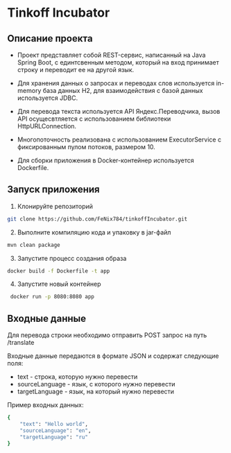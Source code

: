 # Tinkoff Incubator

## Описание проекта

* Проект представляет собой REST-сервис, написанный на Java Spring Boot, с единтсвенным методом, который на вход принимает строку и переводит ее на другой язык.

* Для хранения данных о запросах и переводах слов используется in-memory база данных H2, для взаимодействия с базой данных используется JDBC.

* Для перевода текста используется API Яндекс.Переводчика, вызов API осущесвтляется с использованием библиотеки HttpURLConnection.

* Многопоточность реализована с использованием ExecutorService с фиксированным пулом потоков, размером 10.

* Для сборки приложения в Docker-контейнер используется Dockerfile.

## Запуск приложения

1. Клонируйте репозиторий
```sh 
git clone https://github.com/FeNix784/tinkoffIncubator.git
```
   
2. Выполните компиляцию кода и упаковку в jar-файл
```sh 
mvn clean package
```

3. Запустите процесс создания образа
```sh 
docker build -f Dockerfile -t app
```

4. Запустите новый контейнер 
```sh 
 docker run -p 8080:8080 app
```

## Входные данные
Для перевода строки необходимо отправить POST запрос на путь /translate

Входные данные передаются в формате JSON и содержат следующие поля:

* text - строка, которую нужно перевести
* sourceLanguage - язык, с которого нужно перевести
* targetLanguage - язык, на который нужно перевести

Пример входных данных:

```sh
{
    "text": "Hello world",
    "sourceLanguage": "en",
    "targetLanguage": "ru"
}
```
